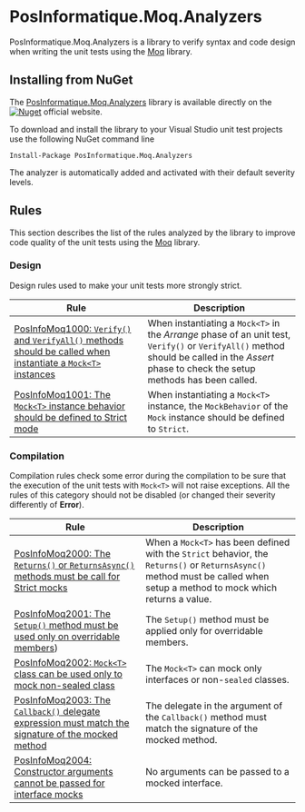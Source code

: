 # PosInformatique.Moq.Analyzers
PosInformatique.Moq.Analyzers is a library to verify syntax and code design when writing the unit tests using the [Moq](https://github.com/devlooped/moq) library.

## Installing from NuGet
The [PosInformatique.Moq.Analyzers](https://www.nuget.org/packages/PosInformatique.FluentAssertions.Json/)
library is available directly on the
[![Nuget](https://img.shields.io/nuget/v/PosInformatique.Moq.Analyzers)](https://www.nuget.org/packages/PosInformatique.Moq.Analyzers/)
official website.

To download and install the library to your Visual Studio unit test projects use the following NuGet command line 

```
Install-Package PosInformatique.Moq.Analyzers
```

The analyzer is automatically added and activated with their default severity levels.

## Rules

This section describes the list of the rules analyzed by the library to improve code quality of the unit tests using
the [Moq](https://github.com/devlooped/moq) library.

### Design

Design rules used to make your unit tests more strongly strict.

| Rule | Description |
| - | - |
| [PosInfoMoq1000: `Verify()` and `VerifyAll()` methods should be called when instantiate a `Mock<T>` instances](docs/Design/PosInfoMoq1000.md) | When instantiating a `Mock<T>` in the *Arrange* phase of an unit test, `Verify()` or `VerifyAll()` method should be called in the *Assert* phase to check the setup methods has been called. |
| [PosInfoMoq1001: The `Mock<T>` instance behavior should be defined to Strict mode](docs/Design/PosInfoMoq1001.md) | When instantiating a `Mock<T>` instance, the `MockBehavior` of the `Mock` instance should be defined to `Strict`. |


### Compilation

Compilation rules check some error during the compilation to be sure that the execution of the unit tests with `Mock<T>` will not raise exceptions.
All the rules of this category should not be disabled (or changed their severity differently of **Error**).

| Rule | Description |
| - | - |
| [PosInfoMoq2000: The `Returns()` or `ReturnsAsync()` methods must be call for Strict mocks](docs/Compilation/PosInfoMoq2000.md) | When a `Mock<T>` has been defined with the `Strict` behavior, the `Returns()` or `ReturnsAsync()` method must be called when setup a method to mock which returns a value. |
| [PosInfoMoq2001: The `Setup()` method must be used only on overridable members](docs/Compilation/PosInfoMoq2001.md)) | The `Setup()` method must be applied only for overridable members. |
| [PosInfoMoq2002: `Mock<T>` class can be used only to mock non-sealed class](docs/Compilation/PosInfoMoq2002.md) | The `Mock<T>` can mock only interfaces or non-`sealed` classes. |
| [PosInfoMoq2003: The `Callback()` delegate expression must match the signature of the mocked method](docs/Compilation/PosInfoMoq2003.md) | The delegate in the argument of the `Callback()` method must match the signature of the mocked method. |
| [PosInfoMoq2004: Constructor arguments cannot be passed for interface mocks](docs/Compilation/PosInfoMoq2004.md) | No arguments can be passed to a mocked interface. |

